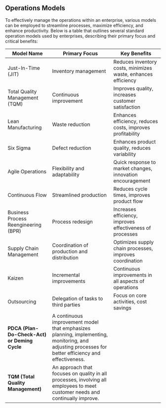 ## Operations Models

To effectively manage the operations within an enterprise, various models can be employed to streamline processes, maximize efficiency, and enhance productivity. Below is a table that outlines several standard operation models used by enterprises, describing their primary focus and critical benefits:

| Model Name | Primary Focus | Key Benefits |
| --- | --- | --- |
| Just-In-Time (JIT) | Inventory management | Reduces inventory costs, minimizes waste, enhances efficiency |
| Total Quality Management (TQM) | Continuous improvement | Improves quality, increases customer satisfaction |
| Lean Manufacturing | Waste reduction | Enhances efficiency, reduces costs, improves profitability |
| Six Sigma | Defect reduction | Enhances product quality, reduces variability |
| Agile Operations | Flexibility and adaptability | Quick response to market changes, innovation encouragement |
| Continuous Flow | Streamlined production | Reduces cycle times, improves product flow |
| Business Process Reengineering (BPR) | Process redesign | Increases efficiency, improves effectiveness of processes |
| Supply Chain Management | Coordination of production and distribution | Optimizes supply chain processes, improves coordination |
| Kaizen | Incremental improvements | Continuous improvements in all aspects of operations |
| Outsourcing | Delegation of tasks to third parties | Focus on core activities, cost savings |
| **PDCA (Plan-Do-Check-Act) or Deming Cycle** | A continuous improvement model that emphasizes planning, implementing, monitoring, and adjusting processes for better efficiency and effectiveness. |  |
| **TQM (Total Quality Management)** | An approach that focuses on quality in all processes, involving all employees to meet customer needs and continually improve. |  |